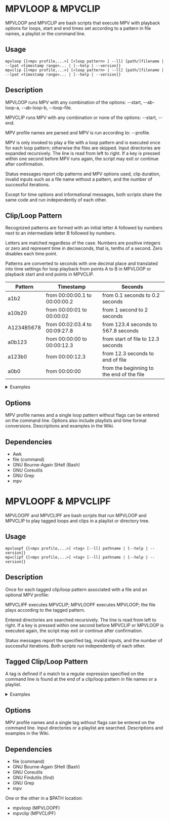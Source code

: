 # MPVLOOP & MPVCLIP
MPVLOOP and MPVCLIP are bash scripts that execute MPV with playback options for loops, start and end times set according to a pattern in file names, a playlist or the command line.

## Usage
```
mpvloop {[<mpv profile,...>] [<loop pattern> | --ll] [path/]filename | --lpat <timestamp range>... | [--help | --version]}
mpvclip {[<mpv profile,...>] [<loop pattern> | --ll] [path/]filename | --lpat <timestamp range>... | [--help | --version]}
```

## Description
MPVLOOP runs MPV with any combination of the options: --start, --ab-loop-a, --ab-loop-b, --loop-file.

MPVCLIP runs MPV with any combination or none of the options: --start, --end.

MPV profile names are parsed and MPV is run according to: --profile.

MPV is only invoked to play a file with a loop pattern and is executed once for each loop pattern; otherwise the files are skipped. Input directories are expanded recursively. The line is read from left to right. If a key is pressed within one second before MPV runs again, the script may exit or continue after confirmation.

Status messages report clip patterns and MPV options used, clip duration, invalid inputs such as a file name without a pattern, and the number of successful iterations.

Except for time options and informational messages, both scripts share the same code and run independently of each other.

## Clip/Loop Pattern
Recognized patterns are formed with an initial letter A followed by numbers next to an intermediate letter B followed by numbers.

Letters are matched regardless of the case. Numbers are positive integers or zero and represent time in deciseconds, that is, tenths of a second. Zero disables each time point.

Patterns are converted to seconds with one decimal place and translated into time settings for loop playback from points A to B in MPVLOOP or playback start and end points in MPVCLIP.

| Pattern | Timestamp | Seconds |
| --- | --- | --- |
| a1b2 | from 00:00:00.1 to 00:00:00.2 | from 0.1 seconds to 0.2 seconds |
| a10b20 | from 00:00:01 to 00:00:02 | from 1 second to 2 seconds |
| A1234B5678 | from 00:02:03.4 to 00:09:27.8 | from 123.4 seconds to 567.8 seconds |
| a0b123 | from 00:00:00 to 00:00:12.3 | from start of file to 12.3 seconds |
| a123b0 | from 00:00:12.3 | from 12.3 seconds to end of file |
| a0b0 | from 00:00:00 | from the beginning to the end of the file |

<details>
<summary>Examples</summary>
	
For MPVLOOP command line:
```
$ mpvloop foo-a1b2-a10b20.mp4
```
How MPV is run:
```
$ mpv --start=0.1 --ab-loop-a=0.1 --ab-loop-b=0.2 foo-a1b2-a10b20.mp4 ; \
mpv --start=1 --ab-loop-a=1 --ab-loop-b=2 foo-a1b2-a10b20.mp4
```

For MPVCLIP command line:
```
$ mpvclip foo-a1b2-a10b20.mp4
```
How MPV is run:
```
$ mpv --start=0.1 --end=0.2 foo-a1b2-a10b20.mp4 ; \
mpv --start=1 --end=2 foo-a1b2-a10b20.mp4
```

</details>

## Options
MPV profile names and a single loop pattern without flags can be entered on the command line. Options also include playlists and time format conversions.
Descriptions and examples in the Wiki.

## Dependencies
- Awk
- file (command)
- GNU Bourne-Again SHell (Bash)
- GNU Coreutils
- GNU Grep
- mpv

# MPVLOOPF & MPVCLIPF
MPVLOOPF and MPVCLIPF are bash scripts that run MPVLOOP and MPVCLIP to play tagged loops and clips in a playlist or directory tree.

## Usage
```
mpvloopf {[<mpv profile,...>] <tag> [--ll] pathname | [--help | --version]}
mpvclipf {[<mpv profile,...>] <tag> [--ll] pathname | [--help | --version]}
```

## Description
Once for each tagged clip/loop pattern associated with a file and an optional MPV profile:

MPVCLIPF executes MPVCLIP; MPVLOOPF executes MPVLOOP; the file plays according to the tagged pattern.

Entered directories are searched recursively. The line is read from left to right. If a key is pressed within one second before MPVCLIP or MPVLOOP is executed again, the script may exit or continue after confirmation.

Status messages report the specified tag, invalid inputs, and the number of successful iterations. Both scripts run independently of each other.

## Tagged Clip/Loop Pattern
A tag is defined if a match to a regular expression specified on the command line is found at the end of a clip/loop pattern in file names or a playlist.

<details>
<summary>Examples</summary>
	
For MPVLOOPF command line:
```
$ mpvloopf Earth path/to
```
How MPVLOOP is run:
```
$ mpvloop a12b34 path/to/foo-a12b34Earth-a23b45Mars.mp4
```

For MPVCLIPF command line:
```
$ mpvclipf Earth path/to
```
How MPVCLIP is run:
```
$ mpvclip a12b34 path/to/foo-a12b34Earth-a23b45Mars.mp4
```

</details>

## Options
MPV profile names and a single tag without flags can be entered on the command line. Input directories or a playlist are searched.
Descriptions and examples in the Wiki.

## Dependencies
- file (command)
- GNU Bourne-Again SHell (Bash)
- GNU Coreutils
- GNU Findutils (find)
- GNU Grep
- mpv

One or the other in a $PATH location:
- mpvloop (MPVLOOPF)
- mpvclip (MPVCLIPF)

